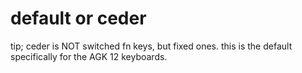 # default or ceder
tip; ceder is NOT switched fn keys, but fixed ones. this is the default specifically for the AGK 12 keyboards.
